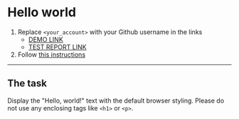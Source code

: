 # Hello world
1. Replace `<your_account>` with your Github username in the links
    - [DEMO LINK](https://bronzza.github.io/layout_hello-world/) <br>
    - [TEST REPORT LINK](https://bronzza.github.io/layout_hello-world/report/html_report/)
2. Follow [this instructions](https://mate-academy.github.io/layout_task-guideline/)
___

## The task
Display the "Hello, world!" text with the default browser styling. Please do not
use any enclosing tags like `<h1>` or `<p>`.
